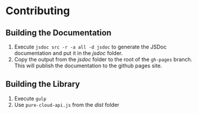 
# Contributing
## Building the Documentation

1. Execute ````jsdoc src -r -a all -d jsdoc```` to generate the JSDoc documentation and put it in the _jsdoc_ folder.
2. Copy the output from the _jsdoc_ folder to the root of the ````gh-pages```` branch. This will publish the documentation to the github pages site.

## Building the Library

1. Execute ````gulp````
2. Use ````pure-cloud-api.js```` from the _dist_ folder
